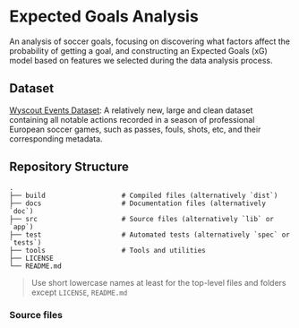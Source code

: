 # Expected Goals Analysis 
An analysis of soccer goals, focusing on discovering what factors affect the probability of getting a goal, and constructing an Expected Goals (xG) model based on features we selected during the data analysis process. 


## Dataset

[Wyscout Events Dataset](https://figshare.com/collections/Soccer_match_event_dataset/4415000/2): A relatively new, large and clean dataset containing all notable actions recorded in a season of professional European soccer games, such as passes, fouls, shots, etc, and their corresponding metadata. 


## Repository Structure 


    .
    ├── build                   # Compiled files (alternatively `dist`)
    ├── docs                    # Documentation files (alternatively `doc`)
    ├── src                     # Source files (alternatively `lib` or `app`)
    ├── test                    # Automated tests (alternatively `spec` or `tests`)
    ├── tools                   # Tools and utilities
    ├── LICENSE
    └── README.md

> Use short lowercase names at least for the top-level files and folders except
> `LICENSE`, `README.md`

### Source files
